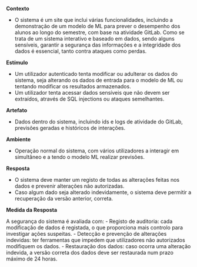 **Contexto**

- O sistema é um site que inclui várias funcionalidades, incluindo a demonstração de um modelo de ML para prever o desempenho dos alunos ao longo do semestre, com base na atividade GitLab. Como se trata de um sistema interativo e baseado em dados, sendo alguns sensíveis, garantir a segurança das informações e a integridade dos dados é essencial, tanto contra ataques como perdas.

**Estímulo**

- Um utilizador autenticado tenta modificar ou adulterar os dados do sistema, seja alterando os dados de entrada para o modelo de ML ou tentando modificar os resultados armazenados.
- Um utilizador tenta acessar dados sensíveis que não devem ser extraídos, através de SQL injections ou ataques semelhantes.

**Artefato**

- Dados dentro do sistema, incluindo ids e logs de atividade do GitLab, previsões geradas e históricos de interações.

**Ambiente**

- Operação normal do sistema, com vários utilizadores a interagir em simultâneo e a tendo o modelo ML realizar previsões.

**Resposta**

- O sistema deve manter um registo de todas as alterações feitas nos dados e prevenir alterações não autorizadas.
- Caso algum dado seja alterado indevidamente, o sistema deve permitir a recuperação da versão anterior, correta.

**Medida da Resposta**

A segurança do sistema é avaliada com:
    - Registo de auditoria: cada modificação de dados é registada, o que proporciona mais controlo para investigar ações suspeitas.
    - Detecção e prevenção de alterações indevidas: ter ferramentas que impedem que utilizadores não autorizados modifiquem os dados.
    - Restauração dos dados: caso ocorra uma alteração indevida, a versão correta dos dados deve ser restaurada num prazo máximo de 24 horas.





